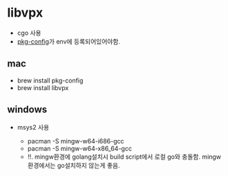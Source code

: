 # libvpx

- cgo 사용
- [pkg-config](https://www.freedesktop.org/wiki/Software/pkg-config/)가 env에 등록되어있어야함.

## mac

- brew install pkg-config
- brew install libvpx

## windows

- msys2 사용

  - pacman -S mingw-w64-i686-gcc
  - pacman -S mingw-w64-x86_64-gcc
  - !!. mingw환경에 golang설치시 build script에서 로컬 go와 충돌함. mingw환경에서는 go설치하지 않는게 좋음.

